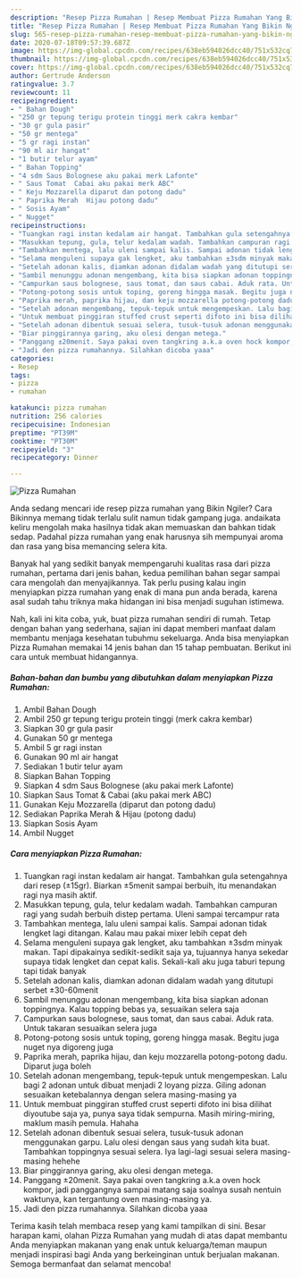 ```yaml
---
description: "Resep Pizza Rumahan | Resep Membuat Pizza Rumahan Yang Bikin Ngiler"
title: "Resep Pizza Rumahan | Resep Membuat Pizza Rumahan Yang Bikin Ngiler"
slug: 565-resep-pizza-rumahan-resep-membuat-pizza-rumahan-yang-bikin-ngiler
date: 2020-07-18T09:57:39.687Z
image: https://img-global.cpcdn.com/recipes/638eb594026dcc40/751x532cq70/pizza-rumahan-foto-resep-utama.jpg
thumbnail: https://img-global.cpcdn.com/recipes/638eb594026dcc40/751x532cq70/pizza-rumahan-foto-resep-utama.jpg
cover: https://img-global.cpcdn.com/recipes/638eb594026dcc40/751x532cq70/pizza-rumahan-foto-resep-utama.jpg
author: Gertrude Anderson
ratingvalue: 3.7
reviewcount: 11
recipeingredient:
- " Bahan Dough"
- "250 gr tepung terigu protein tinggi merk cakra kembar"
- "30 gr gula pasir"
- "50 gr mentega"
- "5 gr ragi instan"
- "90 ml air hangat"
- "1 butir telur ayam"
- " Bahan Topping"
- "4 sdm Saus Bolognese aku pakai merk Lafonte"
- " Saus Tomat  Cabai aku pakai merk ABC"
- " Keju Mozzarella diparut dan potong dadu"
- " Paprika Merah  Hijau potong dadu"
- " Sosis Ayam"
- " Nugget"
recipeinstructions:
- "Tuangkan ragi instan kedalam air hangat. Tambahkan gula setengahnya dari resep (±15gr). Biarkan ±5menit sampai berbuih, itu menandakan ragi nya masih aktif."
- "Masukkan tepung, gula, telur kedalam wadah. Tambahkan campuran ragi yang sudah berbuih distep pertama. Uleni sampai tercampur rata"
- "Tambahkan mentega, lalu uleni sampai kalis. Sampai adonan tidak lengket lagi ditangan. Kalau mau pakai mixer lebih cepat deh"
- "Selama menguleni supaya gak lengket, aku tambahkan ±3sdm minyak makan. Tapi dipakainya sedikit-sedikit saja ya, tujuannya hanya sekedar supaya tidak lengket dan cepat kalis. Sekali-kali aku juga taburi tepung tapi tidak banyak"
- "Setelah adonan kalis, diamkan adonan didalam wadah yang ditutupi serbet ±30-60menit"
- "Sambil menunggu adonan mengembang, kita bisa siapkan adonan toppingnya. Kalau topping bebas ya, sesuaikan selera saja"
- "Campurkan saus bolognese, saus tomat, dan saus cabai. Aduk rata. Untuk takaran sesuaikan selera juga"
- "Potong-potong sosis untuk toping, goreng hingga masak. Begitu juga nuget nya digoreng juga"
- "Paprika merah, paprika hijau, dan keju mozzarella potong-potong dadu. Diparut juga boleh"
- "Setelah adonan mengembang, tepuk-tepuk untuk mengempeskan. Lalu bagi 2 adonan untuk dibuat menjadi 2 loyang pizza. Giling adonan sesuaikan ketebalannya dengan selera masing-masing ya"
- "Untuk membuat pinggiran stuffed crust seperti difoto ini bisa dilihat diyoutube saja ya, punya saya tidak sempurna. Masih miring-miring, maklum masih pemula. Hahaha"
- "Setelah adonan dibentuk sesuai selera, tusuk-tusuk adonan menggunakan garpu. Lalu olesi dengan saus yang sudah kita buat. Tambahkan toppingnya sesuai selera. Iya lagi-lagi sesuai selera masing-masing hehehe"
- "Biar pinggirannya garing, aku olesi dengan metega."
- "Panggang ±20menit. Saya pakai oven tangkring a.k.a oven hock kompor, jadi panggangnya sampai matang saja soalnya susah nentuin waktunya, kan tergantung oven masing-masing ya."
- "Jadi den pizza rumahannya. Silahkan dicoba yaaa"
categories:
- Resep
tags:
- pizza
- rumahan

katakunci: pizza rumahan 
nutrition: 256 calories
recipecuisine: Indonesian
preptime: "PT39M"
cooktime: "PT30M"
recipeyield: "3"
recipecategory: Dinner

---
```



![Pizza Rumahan](https://img-global.cpcdn.com/recipes/638eb594026dcc40/751x532cq70/pizza-rumahan-foto-resep-utama.jpg)

Anda sedang mencari ide resep pizza rumahan yang Bikin Ngiler? Cara Bikinnya memang tidak terlalu sulit namun tidak gampang juga. andaikata keliru mengolah maka hasilnya tidak akan memuaskan dan bahkan tidak sedap. Padahal pizza rumahan yang enak harusnya sih mempunyai aroma dan rasa yang bisa memancing selera kita.



Banyak hal yang sedikit banyak mempengaruhi kualitas rasa dari pizza rumahan, pertama dari jenis bahan, kedua pemilihan bahan segar sampai cara mengolah dan menyajikannya. Tak perlu pusing kalau ingin menyiapkan pizza rumahan yang enak di mana pun anda berada, karena asal sudah tahu triknya maka hidangan ini bisa menjadi suguhan istimewa.


Nah, kali ini kita coba, yuk, buat pizza rumahan sendiri di rumah. Tetap dengan bahan yang sederhana, sajian ini dapat memberi manfaat dalam membantu menjaga kesehatan tubuhmu sekeluarga. Anda bisa menyiapkan Pizza Rumahan memakai 14 jenis bahan dan 15 tahap pembuatan. Berikut ini cara untuk membuat hidangannya.

<!--inarticleads1-->

##### Bahan-bahan dan bumbu yang dibutuhkan dalam menyiapkan Pizza Rumahan:

1. Ambil  Bahan Dough
1. Ambil 250 gr tepung terigu protein tinggi (merk cakra kembar)
1. Siapkan 30 gr gula pasir
1. Gunakan 50 gr mentega
1. Ambil 5 gr ragi instan
1. Gunakan 90 ml air hangat
1. Sediakan 1 butir telur ayam
1. Siapkan  Bahan Topping
1. Siapkan 4 sdm Saus Bolognese (aku pakai merk Lafonte)
1. Siapkan  Saus Tomat &amp; Cabai (aku pakai merk ABC)
1. Gunakan  Keju Mozzarella (diparut dan potong dadu)
1. Sediakan  Paprika Merah &amp; Hijau (potong dadu)
1. Siapkan  Sosis Ayam
1. Ambil  Nugget




<!--inarticleads2-->

##### Cara menyiapkan Pizza Rumahan:

1. Tuangkan ragi instan kedalam air hangat. Tambahkan gula setengahnya dari resep (±15gr). Biarkan ±5menit sampai berbuih, itu menandakan ragi nya masih aktif.
1. Masukkan tepung, gula, telur kedalam wadah. Tambahkan campuran ragi yang sudah berbuih distep pertama. Uleni sampai tercampur rata
1. Tambahkan mentega, lalu uleni sampai kalis. Sampai adonan tidak lengket lagi ditangan. Kalau mau pakai mixer lebih cepat deh
1. Selama menguleni supaya gak lengket, aku tambahkan ±3sdm minyak makan. Tapi dipakainya sedikit-sedikit saja ya, tujuannya hanya sekedar supaya tidak lengket dan cepat kalis. Sekali-kali aku juga taburi tepung tapi tidak banyak
1. Setelah adonan kalis, diamkan adonan didalam wadah yang ditutupi serbet ±30-60menit
1. Sambil menunggu adonan mengembang, kita bisa siapkan adonan toppingnya. Kalau topping bebas ya, sesuaikan selera saja
1. Campurkan saus bolognese, saus tomat, dan saus cabai. Aduk rata. Untuk takaran sesuaikan selera juga
1. Potong-potong sosis untuk toping, goreng hingga masak. Begitu juga nuget nya digoreng juga
1. Paprika merah, paprika hijau, dan keju mozzarella potong-potong dadu. Diparut juga boleh
1. Setelah adonan mengembang, tepuk-tepuk untuk mengempeskan. Lalu bagi 2 adonan untuk dibuat menjadi 2 loyang pizza. Giling adonan sesuaikan ketebalannya dengan selera masing-masing ya
1. Untuk membuat pinggiran stuffed crust seperti difoto ini bisa dilihat diyoutube saja ya, punya saya tidak sempurna. Masih miring-miring, maklum masih pemula. Hahaha
1. Setelah adonan dibentuk sesuai selera, tusuk-tusuk adonan menggunakan garpu. Lalu olesi dengan saus yang sudah kita buat. Tambahkan toppingnya sesuai selera. Iya lagi-lagi sesuai selera masing-masing hehehe
1. Biar pinggirannya garing, aku olesi dengan metega.
1. Panggang ±20menit. Saya pakai oven tangkring a.k.a oven hock kompor, jadi panggangnya sampai matang saja soalnya susah nentuin waktunya, kan tergantung oven masing-masing ya.
1. Jadi den pizza rumahannya. Silahkan dicoba yaaa




Terima kasih telah membaca resep yang kami tampilkan di sini. Besar harapan kami, olahan Pizza Rumahan yang mudah di atas dapat membantu Anda menyiapkan makanan yang enak untuk keluarga/teman maupun menjadi inspirasi bagi Anda yang berkeinginan untuk berjualan makanan. Semoga bermanfaat dan selamat mencoba!
